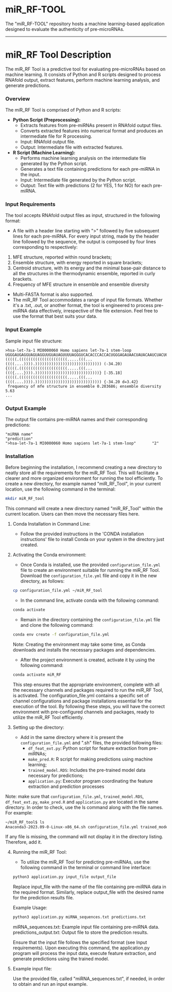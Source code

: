 # miR_RF-TOOL
The "miR_RF-TOOL" repository hosts a machine learning-based application designed to evaluate the authenticity of pre-microRNAs. 

---

# miR_RF Tool Description

The miR_RF Tool is a predictive tool for evaluating pre-microRNAs based on machine learning. It consists of Python and R scripts designed to process RNAfold output, extract features, perform machine learning analysis, and generate predictions.

### Overview

The miR_RF Tool is comprised of Python and R scripts:
- **Python Script (Preprocessing):**
  - Extracts features from pre-miRNAs present in RNAfold output files.
  - Converts extracted features into numerical format and produces an intermediate file for R processing.
  - Input: RNAfold output file.
  - Output: Intermediate file with extracted features.
- **R Script (Machine Learning):**
  - Performs machine learning analysis on the intermediate file generated by the Python script.
  - Generates a text file containing predictions for each pre-miRNA in the input.
  - Input: Intermediate file generated by the Python script.
  - Output: Text file with predictions (2 for YES, 1 for NO) for each pre-miRNA.

### Input Requirements
The tool accepts RNAfold output files as input, structured in the following format:
- A file with a header line starting with ">" followed by five subsequent lines for each pre-miRNA. 
For every input string, made by the header line followed by the sequence, the output is composed by four lines corresponding to respectively:
1. MFE structure, reported within round brackets;
2. Ensemble structure, with energy reported in square brackets;
3. Centroid structure, with its energy and the minimal base-pair distance to all the structures in
the thermodynamic ensemble, reported in curly brackets.
4. Frequency of MFE structure in ensemble and ensemble diversity
   
- Multi-FASTA format is also supported.
- The miR_RF Tool accommodates a range of input file formats. Whether it's a .txt, .out, or another format, the tool is engineered to process pre-miRNA data effectively, irrespective of the file extension. Feel free to use the format that best suits your data. 

### Input Example

Sample input file structure:

```plaintext
>hsa-let-7a-1 MI0000060 Homo sapiens let-7a-1 stem-loop
UGGGAUGAGGUAGUAGGUUGUAUAGUUUUAGGGUCACACCCACCACUGGGAGAUAACUAUACAAUCUACUGUCUUUCCUA
(((((.(((((((((((((((((((((.....(((...((((....)))).))))))))))))))))))))))))))))) (-34.20)
{((((.(((((((((((((((((((((.....(((...((({....}))).))))))))))))))))))))))))))))} [-35.18]
(((((.(((((((((((((((((((((.....(((...((((....)))).))))))))))))))))))))))))))))) {-34.20 d=3.42}
 frequency of mfe structure in ensemble 0.203686; ensemble diversity 5.63
...
```

### Output Example

The output file contains pre-miRNA names and their corresponding predictions:

```plaintext
"miRNA name"                                               "prediction"
">hsa-let-7a-1 MI0000060 Homo sapiens let-7a-1 stem-loop"       "2"
```

### Installation

Before beginning the installation, I recommend creating a new directory to neatly store all the requirements for the miR_RF Tool. This will facilitate a clearer and more organized environment for running the tool efficiently. 
To create a new directory, for example named "miR_RF_Tool", in your current location, use the following command in the terminal:

```bash
mkdir miR_RF_tool
```
This command will create a new directory named "miR_RF_Tool" within the current location. Users can then move the necessary files here. 

1. Conda Installation in Command Line:
   - Follow the provided instructions in the 'CONDA installation instructions' file to install Conda on your system in the directory just created.

2. Activating the Conda environment:
   - Once Conda is installed, use the provided `configuration_file.yml` file to create an environment suitable for running the miR_RF Tool.
   Download the `configuration_file.yml` file and copy it in the new directory, as follows:

   ```bash
   cp configuration_file.yml ~/miR_RF_tool
   ```
   - In the command line, activate conda with the following command:

   ```bash
   conda activate
   ``` 
   
   - Remain in the directory containing the `configuration_file.yml` file and clone the following command:

   ```bash
   conda env create -f configuration_file.yml
   ```
   Note: Creating the environment may take some time, as Conda downloads and installs the necessary packages and dependencies.

   - After the project environment is created, activate it by using the following command:

   ```bash
   conda activate miR_RF
   ```
   This step ensures that the appropriate environment, complete with all the necessary channels and packages required to run the miR_RF Tool, is activated. The 
   configuration_file.yml contains a specific set of channel configurations and package installations essential for the execution of the tool.
   By following these steps, you will have the correct environment with pre-configured channels and packages, ready to utilize the miR_RF Tool efficiently.

2. Setting up the directory:
   - Add in the same directory where it is present the `configuration_file.yml` and ".sh" files, the provided following files:
      - `df_feat_ext.py`: Python script for feature extraction from pre-miRNAs;
      - `make_pred.R`: R script for making predictions using machine learning;
      - `trained_model.RDS`: Includes the pre-trained model data necessary for predictions;
      - `application.py`: Executor program coordinating the feature extraction and prediction processes

  Note: make sure that `configuration_file.yml`, `trained_model.RDS`, `df_feat_ext.py`, `make_pred.R` and `application.py` are located in the same directory. In 
  order to check, use the ls command along with the file names. For example:

  ```bash
  ~/miR_RF_tool$ ls
  Anaconda3-2023.09-0-Linux-x86_64.sh configuration_file.yml trained_model.RDS df_feat_ext.py make_pred.R application.py
  ```
  If any file is missing, the command will not display it in the directory listing. Therefore, add it.

4. Running the miR_RF Tool:
   - To utilize the miR_RF Tool for predicting pre-miRNAs, use the following command in the terminal or command line interface:

   ```bash
   python3 application.py input_file output_file
   ```

   Replace input_file with the name of the file containing pre-miRNA data in the required format. Similarly, replace output_file with the desired name for the 
   prediction results file.

   Example Usage:

   ```bash
   python3 application.py miRNA_sequences.txt predictions.txt
   ```
   miRNA_sequences.txt: Example input file containing pre-miRNA data.
   predictions_output.txt: Output file to store the prediction results.

   Ensure that the input file follows the specified format (see Input requirements). Upon executing this command, the application.py program will 
   process the input data, execute feature extraction, and generate predictions using the trained model.

5. Example input file:
   
   Use the provided file, called "miRNA_sequences.txt", if needed, in order to obtain and run an input example. 

